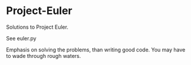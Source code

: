 Project-Euler
=============

Solutions to Project Euler.

See euler.py

Emphasis on solving the problems, than writing good code.
You may have to wade through rough waters.
